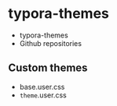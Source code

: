 # typora-themes

- typora-themes
- Github repositories


## Custom themes

- base.user.css
- `theme`.user.css
  


